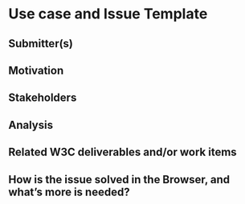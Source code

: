 # Use case and Issue Template

## Submitter(s)

## Motivation

## Stakeholders

## Analysis

## Related W3C deliverables and/or work items

## How is the issue solved in the Browser, and what’s more is needed?
